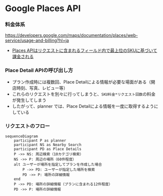 # Google Places API

### 料金体系

https://developers.google.com/maps/documentation/places/web-service/usage-and-billing?hl=ja

- [Places APIはリクエストに含まれるフィールド内で最上位のSKUに基づいて課金される](https://developers.google.com/maps/documentation/places/web-service/usage-and-billing?hl=ja)

### Place Detail APIの呼び出し方

- プラン作成時には複数回、Place Detailによる情報が必要な場面がある（開店時刻、写真、レビュー等）
- これらのリクエストを別々に行ってしまうと、`SKU料金*リクエスト回数`の料金が発生してしまう
- したがって、planner では、Place Detailによる情報を一度に取得するようにしている

### リクエストのフロー

```mermaid
sequenceDiagram
    participant P as planner
    participant NS as Nearby Search
    participant PD as Place Details
    P ->> NS: 周辺検索（10カテゴリ検索）
    NS ->> P: 周辺の場所（60件程度）
    alt ユーザーが場所を指定してプランを作成した場合
        P ->> PD: ユーザーが指定した場所を検索
        PD ->> P: 場所の詳細情報
    end
    P ->> PD: 場所の詳細情報（プランに含まれる12件程度）
    PD ->> P: 場所の詳細情報
```